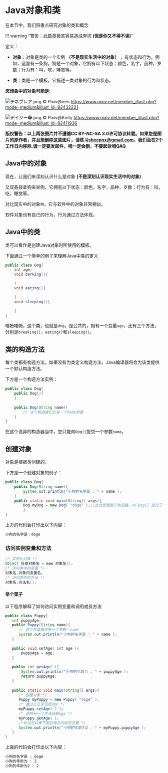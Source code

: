 # Java对象和类

在本节中，我们将重点研究对象的类和概念

!!! warning "警告：此篇章极其容易造成弃坑 **(但是你又不得不读)**"

定义：

- **对象**：对象是类的一个实例 **（不是现实生活中的对象）** ，有状态和行为，例如，这里有一条狗，狗是一个对象，它拥有以下状态：颜色，名字，品种，岁数；行为有：叫，吃，睡觉等。

- **类**：类是一个模板，它描述一类对象的行为和状态。

**您想象中的对象可能是:**

![テネブレア.png](https://g0.eyling.top/dx1.png)
© Pixiv@iren <https://www.pixiv.net/member_illust.php?mode=medium&illust_id=82432221>

![デイジー✿.png](https://g0.eyling.top/dx2.png)
© Pixiv@Kinty <https://www.pixiv.net/member_illust.php?mode=medium&illust_id=82411936>

**版权警告：以上两张图片并不遵循CC BY-NC-SA 3.0许可协议转载。如果您是图片的原作者，并且想删除这些图片，请练习<sheepnx@gmail.com>，我们会在2个工作日内移除.请一定要发邮件，咱一定会删，不要起诉咱QAQ**

## Java中的对象

现在，让我们来深刻认识什么是对象 **(不是深刻认识现实生活中的对象)**

又双叒叕拿狗来举例，它拥有以下状态：颜色，名字，品种，岁数；行为有：叫，吃，睡觉等。

对比现实中的对象`狗`，它与软件中的对象非常相似。

软件对象也有自己的行为，行为通过方法体现。

## Java中的类

类可以看作是创建Java对象时所使用的模板。

下面通过一个简单的例子来理解Java中类的定义

```Java
public class Dog{
    int age;
    void barking(){

    }
    void eating(){

    }
    void sleeping(){

    }
}
```
唔姆唔姆，这个类，也就是`dog`，是公共的，拥有一个变量`age`，还有三个方法，分别是`breaking()`，`eating()`和`sleeping()`。


## 类的构造方法

每个类都有构造方法。如果没有为类定义构造方法，Java编译器将会为该类提供一个默认构造方法。

下方是一个构造方法实例：

```Java
public class Dog{
    public Dog(){
    }
 
    public Dog(String name){
        // 这个构造器仅仅有一个name参数
    }
}
```

在这个诡异的构造器当中，您只能向`Dog()`提交一个参数`name`。

## 创建对象

对象是根据类创建的。

下方是一个创建对象的例子：

```Java
public class Dog{
    public Dog(String name){
        System.out.println("小狗的名字是 : " + name ); 
    }
    public static void main(String[] args){
        Dog myDog = new Dog( "doge" );//此处即使用了构造器，向`Dog()`提交了参数`name`并执行。
        }
}
```

上方的代码会打印出以下内容：

```txt
小狗的名字是：doge
```

### 访问实例变量和方法

```Java
/* 实例化对象 */
Object 任意对象名 = new 对象名();
/* 访问类中的变量 */
对象名.对象内变量名;
/* 访问类中的方法 */
对象名.方法名();
```

#### 举个栗子

以下程序解释了如何访问实例变量和调用成员方法

```Java
public class Puppy{
   int puppyAge;
   public Puppy(String name){
      // 这个构造器仅有一个参数：name
      System.out.println("小狗的名字是 : " + name ); 
   }
 
   public void setAge( int age ){
       puppyAge = age;
   }
 
   public int getAge( ){
       System.out.println("小狗的年龄为 : " + puppyAge ); 
       return puppyAge;
   }
 
   public static void main(String[] args){
      /* 创建对象 */
      Puppy myPuppy = new Puppy( "doge" );
      /* 通过方法来设定age */
      myPuppy.setAge( 2 );
      /* 调用另一个方法获取age */
      myPuppy.getAge( );
      /*你也可以像下面这样访问成员变量 */
      System.out.println("小狗的年龄为2 : " + myPuppy.puppyAge ); 
   }
}
```

上面的代码会打印出以下内容：

```txt
小狗的名字是 : doge
小狗的年龄为 : 2
小狗的年龄为2 : 2
```
